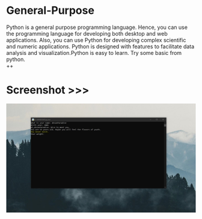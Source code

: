 # General-Purpose
Python is a general purpose programming language. Hence, you can use the programming language for developing both desktop and web applications. Also, you can use Python for developing complex scientific and numeric applications. Python is designed with features to facilitate data analysis and visualization.Python is easy to learn. Try some basic from python.  
++
# Screenshot >>>
![alt text](https://github.com/AhsanParadise/General-Purpose/blob/master/ScreenShot.jpg?raw=true)
